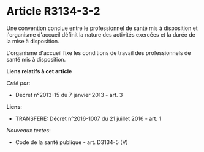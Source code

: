 # Article R3134-3-2

Une convention conclue entre le professionnel de santé mis à disposition et l'organisme d'accueil définit la nature des
activités exercées et la durée de la mise à disposition.

L'organisme d'accueil fixe les conditions de travail des professionnels de santé mis à disposition.

**Liens relatifs à cet article**

_Créé par_:

  - Décret n°2013-15 du 7 janvier 2013 - art. 3

**Liens**:

  - TRANSFERE: Décret n°2016-1007 du 21 juillet 2016 - art. 1

_Nouveaux textes_:

  - Code de la santé publique - art. D3134-5 (V)
